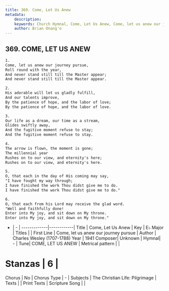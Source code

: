 ```yaml
---
title: 369. Come, Let Us Anew
metadata:
    description: 
    keywords: Church Hymnal, Come, Let Us Anew, Come, let us anew our journey pursue, 
    author: Brian Onang'o
---
```



## 369. COME, LET US ANEW

```txt
1.
Come, let us anew our journey pursue, 
Roll round with the year, 
And never stand still till the Master appear; 
And never stand still till the Master appear. 

2.
His adorable will let us gladly fulfill, 
And our talents improve, 
By the patience of hope, and the labor of love; 
By the patience of hope, and the labor of love. 

3.
Our life as a dream, our time as a stream, 
Glides swiftly away, 
And the fugitive moment refuse to stay; 
And the fugitive moment refuse to stay. 

4.
The arrow is flown, the moment is gone; 
The millennial year 
Rushes on to our view, and eternity's here; 
Rushes on to our view, and eternity's here. 

5.
O, that each in the day of His coming may say, 
"I have fought my way through; 
I have finished the work Thou didst give me to do. 
I have finished the work Thou didst give me to do." 

6.
O, that each from his Lord may receive the glad word. 
"Well and faithfully done! 
Enter into My joy, and sit down on My throne. 
Enter into My joy, and sit down on My throne."
```

- |   -  |
-------------|------------|
Title | Come, Let Us Anew |
Key | E♭ Major |
Titles |  |
First Line | Come, let us anew our journey pursue |
Author | Charles Wesley (1707-1788)
Year | 1941
Composer| Unknown |
Hymnal|  - |
Tune| COME, LET US ANEW |
Metrical pattern | |
# Stanzas | 6 |
Chorus | No |
Chorus Type | - |
Subjects | The Christian Life: Pilgrimage |
Texts |  |
Print Texts | 
Scripture Song |  |
  
